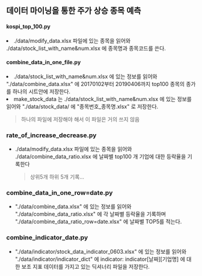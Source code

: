 
## 데이터 마이닝을 통한 주가 상승 종목 예측

#### kospi_top_100.py 

<li>./data/modify_data.xlsx 파일에 있는 종목을 읽어와 ./data/stock_list_with_name&num.xlsx 에 종목명과 종목코드를 쓴다.</li>    

#### combine_data_in_one_file.py   
<li>./data/stock_list_with_name&num.xlsx 에 있는 정보를 읽어와 "./data/combine_data.xlsx" 에 20170102부터 20190406까지 top100 종목의 종가를 하나의 시트안에 저장한다.</li>    
<li>make_stock_data 는 ./data/stock_list_with_name&num.xlsx 에 있는 정보를 읽어와 "./data/stock_data/ 에 "종목번호_종목명.xlsx" 로 저장한다. </li>   

> 하나의 파일에 저장해야 해서 이 파일은 거의 쓰지 않음
  
 
### rate_of_increase_decrease.py <ul>
<ul>     
   <li>  
   ./data/modify_data.xlsx 파일에 있는 종목을 읽어와 ./data/combine_data_ratio.xlsx 에 날짜별 top100 개 기업에 대한 등락율을 기록한다   

> 상위5개 하위 5개 기록...  
   </li>
</ul>    
  

### combine_data_in_one_row=date.py
<ul>    
<li>"./data/combine_data.xlsx" 에 있는 정보를 읽어와 "./data/combine_data_ratio.xlsx" 에 각 날짜별 등락율을 기록하며 "./data/combine_data_ratio_row=date.xlsx" 에 날짜별 TOP5를 적는다. </li>       
</ul> 


### combine_indicator_date.py  
<ul>    
<li>"./data/indicator/stock_data_indicator_0603.xlsx" 에 있는 정보를 읽어와 "./data/indicator/indicator_dict" 에 indicator: indicator[날짜][기업명] 에 대한 보조 지표 데이터를 가지고 있는 딕셔너리 파일을 저장한다.</li>      
</ul>  
